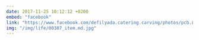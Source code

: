 ```yaml
---
date: 2017-11-25 10:12:12 +0200
embed: "facebook"
link: "https://www.facebook.com/defilyada.catering.carving/photos/pcb.844707935689962/844707865689969/?type=3&theater"
img: "/img/life/00387_item.md.jpg"
---
```


